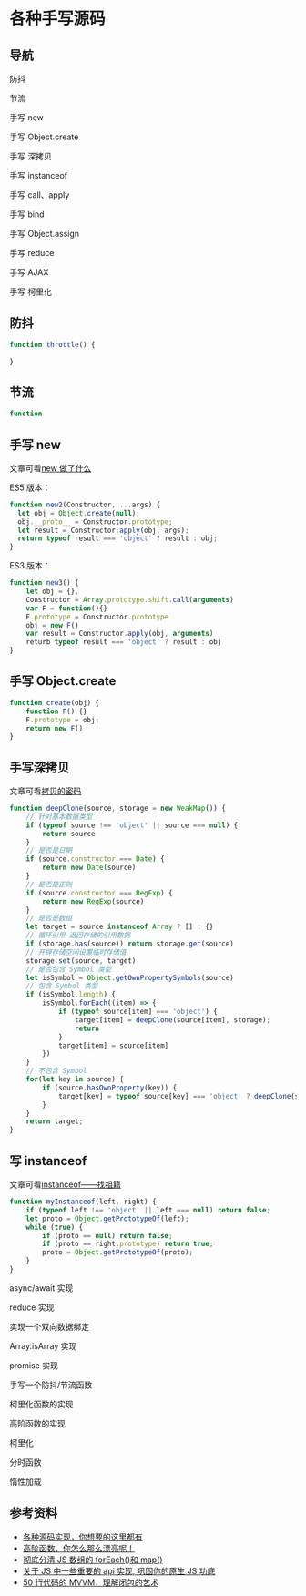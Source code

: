 # 各种手写源码



## 导航

防抖

节流

手写 new

手写 Object.create

手写 深拷贝

手写 instanceof

手写 call、apply

手写 bind

手写 Object.assign

手写 reduce

手写 AJAX

手写 柯里化



## 防抖

```javascript
function throttle() {
    
}
```

## 节流

```javascript
function 
```



## 手写 new 

文章可看[new 做了什么](../new做了什么.md)

ES5 版本：

```javascript
function new2(Constructor, ...args) {
  let obj = Object.create(null);
  obj.__proto__ = Constructor.prototype;
  let result = Constructor.apply(obj, args);
  return typeof result === 'object' ? result : obj;
}
```

ES3 版本：

```javascript
function new3() {
    let obj = {},
    Constructor = Array.prototype.shift.call(arguments)
    var F = function(){}
    F.prototype = Constructor.prototype
    obj = new F()
    var result = Constructor.apply(obj, arguments)
    returb typeof result === 'object' ? result : obj
}
```

## 手写 Object.create

```javascript
function create(obj) {
    function F() {}
    F.prototype = obj;
    return new F()
}
```

## 手写深拷贝

文章可看[拷贝的密码](../拷贝的秘密.md)

```javascript
function deepClone(source, storage = new WeakMap()) {
    // 针对基本数据类型
    if (typeof source !== 'object' || source === null) {
        return source
    }
    // 是否是日期
    if (source.constructor === Date) {
        return new Date(source)
    }
    // 是否是正则
    if (source.constructor === RegExp) {
        return new RegExp(source)
    }
    // 是否是数组
    let target = source instanceof Array ? [] : {}
    // 循环引用 返回存储的引用数据
    if (storage.has(source)) return storage.get(source)
    // 开辟存储空间设置临时存储值
    storage.set(source, target)
    // 是否包含 Symbol 类型
    let isSymbol = Object.getOwnPropertySymbols(source)
    // 包含 Symbol 类型
    if (isSymbol.length) {
        isSymbol.forEach((item) => {
            if (typeof source[item] === 'object') {
                target[item] = deepClone(source[item], storage);
                return
            }
            target[item] = source[item]
        })
    }
    // 不包含 Symbol
    for(let key in source) {
        if (source.hasOwnProperty(key)) {
            target[key] = typeof source[key] === 'object' ? deepClone(sourcep[key], storage) : source[key]
        }
    }
    return target;
}
```

## 写 instanceof

文章可看[instanceof——找祖籍](../instanceof——找祖籍.md)

```javascript
function myInstanceof(left, right) {
    if (typeof left !== 'object' || left === null) return false;
    let proto = Object.getPrototypeOf(left);
    while (true) {
        if (proto == null) return false;
        if (proto == right.prototype) return true;
        proto = Object.getPrototypeOf(proto);
    }
}
```











async/await 实现

reduce 实现

实现一个双向数据绑定

Array.isArray 实现

promise 实现

手写一个防抖/节流函数

柯里化函数的实现

高阶函数的实现

柯里化

分时函数

惰性加载



## 参考资料

-   [各种源码实现，你想要的这里都有](https://juejin.cn/post/6844903989083897870)
-   [高阶函数，你怎么那么漂亮呢！](https://juejin.cn/post/6844903592822833160)
-   [彻底分清 JS 数组的 forEach()和 map()](https://mp.weixin.qq.com/s?__biz=MzAxOTAzNjUwMg==&mid=2448541544&idx=1&sn=4a48245e6b86c4bfe5a8c9d961843d1c&chksm=8fc84751b8bfce47e4a7917b171e9b7aa22c2e76cff2b3378cd4f5d3f0ed5fffc28e4fa50bf8&mpshare=1&scene=1&srcid=&sharer_sharetime=1582765351996&sharer_shareid=778ad5bf3b27e0078eb105d7277263f6#rd)
-   [关于 JS 中一些重要的 api 实现, 巩固你的原生 JS 功底](https://mp.weixin.qq.com/s?__biz=MzA3MzA5MDY2NA==&mid=2247485500&idx=1&sn=45b0e7a9025ee98c8355d5f2035d4cd2&chksm=9f151b3ba862922da1ef47692a2c841042f990cd173ca75ee5e481887f8c5938345ed79059d5&mpshare=1&scene=1&srcid=&sharer_sharetime=1566983688644&sharer_shareid=778ad5bf3b27e0078eb105d7277263f6#rd)
-   [50 行代码的 MVVM，理解闭包的艺术](https://github.com/imaoda/js-front-end-practice/blob/master/50%E8%A1%8C%E4%BB%A3%E7%A0%81%E7%9A%84MVVM%EF%BC%8C%E7%90%86%E8%A7%A3%E9%97%AD%E5%8C%85%E7%9A%84%E8%89%BA%E6%9C%AF.md)
